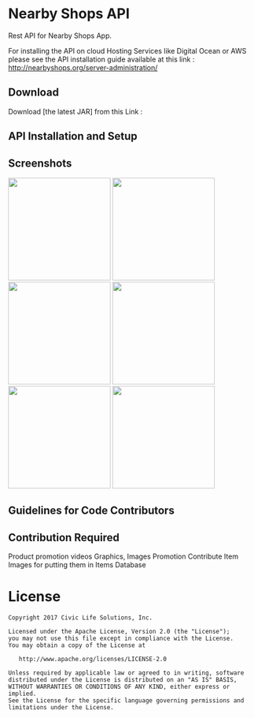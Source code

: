 

Nearby Shops API
==================

Rest API for Nearby Shops App. 

For installing the API on cloud Hosting Services like Digital Ocean or AWS please see the API installation guide available at this link : http://nearbyshops.org/server-administration/


Download
--------

Download [the latest JAR] from this Link : 


API Installation and Setup
--------------------------


Screenshots
-----------


<img src="https://i2.wp.com/nearbyshops.org/wp-content/uploads/2017/02/Screenshot_20170210-214201.png" width="208">
<img src="https://github.com/SumeetMoray/Nearby-Shops-Global-items-Database-app/blob/master/screenshots/gidb-item-categories-browse.png" width="208">
<img src="https://github.com/SumeetMoray/Nearby-Shops-Global-items-Database-app/blob/master/screenshots/gidb-items-browse.png" width="208">
<img src="https://github.com/SumeetMoray/Nearby-Shops-Global-items-Database-app/blob/master/screenshots/gidb-items-by-category.png" width="208">


<img src="https://i2.wp.com/nearbyshops.org/wp-content/uploads/2017/02/Screenshot_20170210-214209.png" width="208">
<img src="https://i2.wp.com/nearbyshops.org/wp-content/uploads/2017/02/Screenshot_20170224-075254.png" width="208">






Guidelines for Code Contributors
--------------------------------


Contribution Required
---------------------

Product promotion videos
Graphics, Images Promotion
Contribute Item Images for putting them in Items Database






License
=======

    Copyright 2017 Civic Life Solutions, Inc.

    Licensed under the Apache License, Version 2.0 (the "License");
    you may not use this file except in compliance with the License.
    You may obtain a copy of the License at

       http://www.apache.org/licenses/LICENSE-2.0

    Unless required by applicable law or agreed to in writing, software
    distributed under the License is distributed on an "AS IS" BASIS,
    WITHOUT WARRANTIES OR CONDITIONS OF ANY KIND, either express or implied.
    See the License for the specific language governing permissions and
    limitations under the License.


 [1]: http://nearbyshops.org
 [snap]: https://oss.sonatype.org/content/repositories/snapshots/
